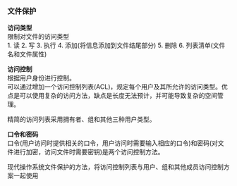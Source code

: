 ### 文件保护  

**访问类型**  
限制对文件的访问类型  
    1. 读
    2. 写
    3. 执行
    4. 添加(将信息添加到文件结尾部分)
    5. 删除
    6. 列表清单(文件名和文件属性)  

**访问控制**  
根据用户身份进行控制。  
可以通过增加一个访问控制列表(ACL)，规定每个用户及其所允许的访问类型。优点是可以使用复杂的访问方法，缺点是长度无法预计，并可能导致复杂的空间管理。  

精简的访问列表采用拥有者、组和其他三种用户类型。  

**口令和密码**  
口令(用户访问时提供相关的口令，用户访问时需要输入相应的口令)和密码(对文件进行加密，访问文件时需要密钥)是两个访问控制方法。 
 
现代操作系统文件保护的方法，将访问控制列表与用户、组和其他成员访问控制方案一起使用  

